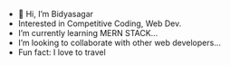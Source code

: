 - 👋 Hi, I’m Bidyasagar 
- Interested in Competitive Coding, Web Dev.
-  I’m currently learning  MERN STACK...
  - I’m looking to collaborate with other web developers...
-  Fun fact: I love to travel

<!---
DevDreamer26/DevDreamer26 is a ✨ special ✨ repository because its `README.md` (this file) appears on your GitHub profile.
You can click the Preview link to take a look at your changes.
--->
